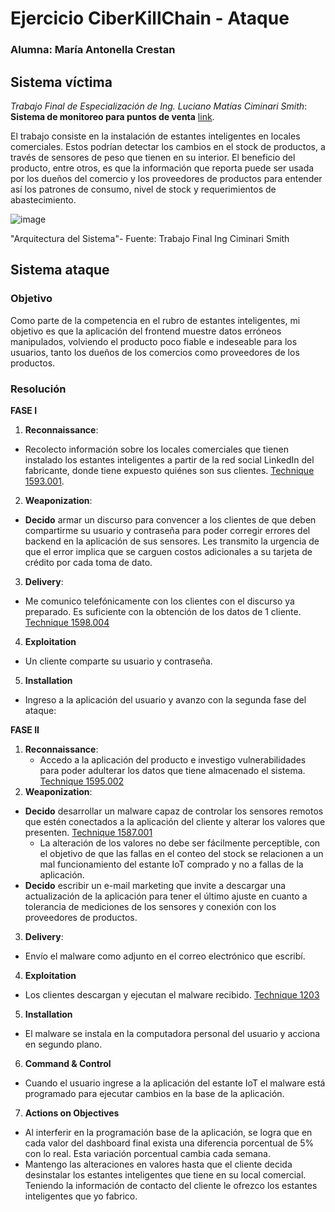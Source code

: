 # Ejercicio CiberKillChain - Ataque

### Alumna: María Antonella Crestan

## Sistema víctima
*Trabajo Final de Especialización de Ing. Luciano Matías Ciminari Smith*: **Sistema de monitoreo para puntos de venta** [link](https://lse-posgrados-files.fi.uba.ar/tesis/LSE-FIUBA-Trabajo-Final-CEIoT-Luciano-Matias-Ciminari-Smith-2022.pdf).

El trabajo consiste en la instalación de estantes inteligentes en locales comerciales. Estos podrían detectar los cambios en el stock de productos, a través de sensores de peso que tienen en su interior. El beneficio del producto, entre otros, es que la información que reporta puede ser usada por los dueños del comercio y los proveedores de productos para entender así los patrones de consumo, nivel de stock y requerimientos de abastecimiento. 

![image](https://github.com/AntonellaCrestan/ceiot_base/assets/141678982/77440134-58e7-40e5-bd60-14a10ca9abbe)

"Arquitectura del Sistema"- Fuente: Trabajo Final Ing Ciminari Smith

## Sistema ataque
### Objetivo
Como parte de la competencia en el rubro de estantes inteligentes, mi objetivo es que la aplicación del frontend muestre datos erróneos manipulados, volviendo el producto poco fiable e indeseable para los usuarios, tanto los dueños de los comercios como proveedores de los productos. 
### Resolución
**FASE I**
 1. **Reconnaissance**:
   -	Recolecto información sobre los locales comerciales que tienen instalado los estantes inteligentes a partir de la red social LinkedIn del fabricante, donde tiene expuesto quiénes son sus clientes. [Technique 1593.001](https://attack.mitre.org/techniques/T1593/001/).
2. **Weaponization**:
  - **Decido** armar un discurso para convencer a los clientes de que deben compartirme su usuario y contraseña para poder corregir errores del backend en la aplicación de sus sensores. Les transmito la urgencia de que el error implica que se carguen costos adicionales a su tarjeta de crédito por cada toma de dato. 
3. **Delivery**:
  - Me comunico telefónicamente con los clientes con el discurso ya preparado. Es suficiente con la obtención de los datos de 1 cliente.   [Technique 1598.004](https://attack.mitre.org/techniques/T1598/004/)
4. **Exploitation**
  -	Un cliente comparte su usuario y contraseña.
5. **Installation**
  -	Ingreso a la aplicación del usuario y avanzo con la segunda fase del ataque:

**FASE II**
1. **Reconnaissance**:
   -	Accedo a la aplicación del producto e investigo vulnerabilidades para poder adulterar los datos que tiene almacenado el sistema. [Technique 1595.002](https://attack.mitre.org/techniques/T1595/002/)
2. **Weaponization**:
  -	**Decido** desarrollar un malware capaz de controlar los sensores remotos que estén conectados a la aplicación del cliente y alterar los valores que presenten. [Technique 1587.001]( https://attack.mitre.org/techniques/T1587/001/)
     - La alteración de los valores no debe ser fácilmente perceptible, con el objetivo de que las fallas en el conteo del stock se relacionen a un mal funcionamiento del estante IoT comprado y no a fallas de la aplicación.
  - **Decido** escribir un e-mail marketing que invite a descargar una actualización de la aplicación para tener el último ajuste en cuanto a tolerancia de mediciones de los sensores y conexión con los proveedores de productos.
3. **Delivery**:
  -	Envío el malware como adjunto en el correo electrónico que escribí.  
4. **Exploitation**
  -	Los clientes descargan y ejecutan el malware recibido. [Technique 1203](https://attack.mitre.org/techniques/T1203/)
5. **Installation**
  -	El malware se instala en la computadora personal del usuario y acciona en segundo plano. 
6. **Command & Control**
  - Cuando el usuario ingrese a la aplicación del estante IoT el malware está programado para ejecutar cambios en la base de la aplicación. 
7. **Actions on Objectives**
  - Al interferir en la programación base de la aplicación, se logra que en cada valor del dashboard final exista una diferencia porcentual de 5% con lo real. Esta variación porcentual cambia cada semana.
  - Mantengo las alteraciones en valores hasta que el cliente decida desinstalar los estantes inteligentes que tiene en su local comercial. Teniendo la información de contacto del cliente le ofrezco los estantes inteligentes que yo fabrico. 
